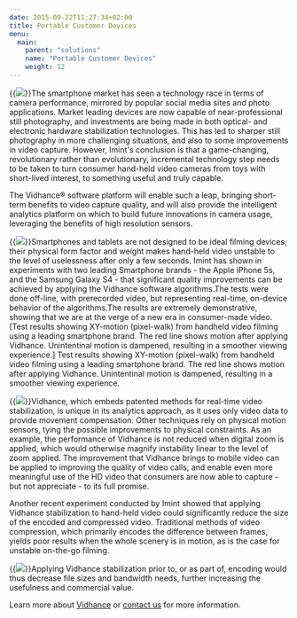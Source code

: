 ```yaml
---
date: 2015-09-22T11:27:34+02:00
title: Portable Customer Devices
menu:
  main:
    parent: "solutions"
    name: "Portable Customer Devices"
    weight: 12
---
```

{{<img src="img/solutions/portable-consumer-devices/phonePhotography.png" class="small-image floatright">}}The smartphone market has seen a technology race in terms of camera performance, mirrored by popular social media sites and photo applications. Market leading devices are now capable of near-professional still photography, and investments are being made in both optical- and electronic hardware stabilization technologies. This has led to sharper still photography in more challenging situations, and also to some improvements in video capture. However, Imint's conclusion is that a game-changing, revolutionary rather than evolutionary, incremental technology step needs to be taken to turn consumer hand-held video cameras from toys with short-lived interest, to something useful and truly capable.
<!--more-->
The Vidhance® software platform will enable such a leap, bringing short-term benefits to video capture quality, and will also provide the intelligent analytics platform on which to build future innovations in camera usage, leveraging the benefits of high resolution sensors.

{{<img src="img/solutions/portable-consumer-devices/iphone4s_video.png" class="small-image floatright">}}Smartphones and tablets are not designed to be ideal filming devices; their physical form factor and weight makes hand-held video unstable to the level of uselessness after only a few seconds. Imint has shown in experiments with two leading Smartphone brands - the Apple iPhone 5s, and the Samsung Galaxy S4 - that significant quality improvements can be achieved by applying the Vidhance software algorithms.The tests were done off-line, with prerecorded video, but representing real-time, on-device behavior of the algorithms.The results are extremely demonstrative, showing that we are at the verge of a new era in consumer-made video.
[Test results showing XY-motion (pixel-walk) from handheld video filming using a leading smartphone brand. The red line shows motion after applying Vidhance. Unintentinal motion is dampened, resulting in a smoother viewing experience.] Test results showing XY-motion (pixel-walk) from handheld video filming using a leading smartphone brand. The red line shows motion after applying Vidhance. Unintentinal motion is dampened, resulting in a smoother viewing experience.

{{<img src="img/solutions/portable-consumer-devices/xy-galaxy.png" class="small-image floatright">}}Vidhance, which embeds patented methods for real-time video stabilization, is unique in its analytics approach, as it uses only video data to provide movement compensation. Other techniques rely on physical motion sensors, tying the possible improvements to physical constraints. As an example, the performance of Vidhance is not reduced when digital zoom is applied, which would otherwise magnify instability linear to the level of zoom applied.  The improvement that Vidhance brings to mobile video can be applied to improving the quality of video calls, and enable even more meaningful use of the HD video that consumers are now able to capture -  but not appreciate - to its full promise.

Another recent experiment conducted by Imint showed that applying Vidhance stabilization to hand-held video could significantly reduce the size of the encoded and compressed video. Traditional methods of video compression, which primarily encodes the difference between frames, yields poor results when the whole scenery is in motion, as is the case for unstable on-the-go filming.

{{<img src="img/solutions/portable-consumer-devices/compression_diagram.png" class="small-image floatright">}}Applying Vidhance stabilization prior to, or as part of, encoding would thus decrease file sizes and bandwidth needs, further increasing the usefulness and commercial value.

Learn more about [Vidhance](http://vidhance.com "Vidhance") or [contact us](/imint.se/about/contact "contact") for more information.
